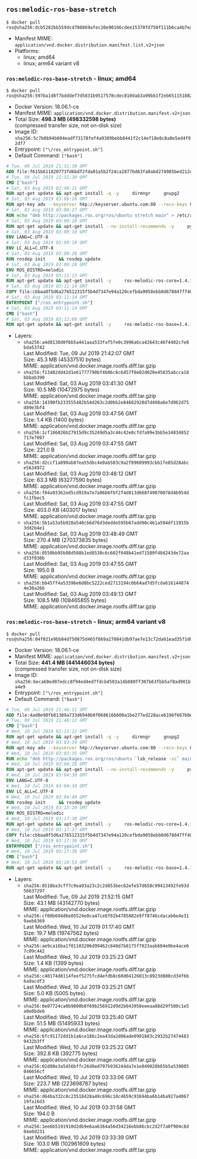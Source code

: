 ## `ros:melodic-ros-base-stretch`

```console
$ docker pull ros@sha256:dcb5282bb559dcd708869afec10e90166cdee15370fd750f111b6ca4b7eacc37
```

-	Manifest MIME: `application/vnd.docker.distribution.manifest.list.v2+json`
-	Platforms:
	-	linux; amd64
	-	linux; arm64 variant v8

### `ros:melodic-ros-base-stretch` - linux; amd64

```console
$ docker pull ros@sha256:597ba1d8f7bdddef7d5831b9517578cdec810dab3a99bb1f2eb6511518829421
```

-	Docker Version: 18.06.1-ce
-	Manifest MIME: `application/vnd.docker.distribution.manifest.v2+json`
-	Total Size: **498.3 MB (498332598 bytes)**  
	(compressed transfer size, not on-disk size)
-	Image ID: `sha256:5c7b0b94b604eadf73178fef4a9389bebb8441f2c14ef18e8c8a0e5ed4f92df7`
-	Entrypoint: `["\/ros_entrypoint.sh"]`
-	Default Command: `["bash"]`

```dockerfile
# Tue, 09 Jul 2019 21:31:30 GMT
ADD file:f615b611820773fd6bdf2fda01a5b2f24ca2877bd63fa0abd274985bed212e67 in / 
# Tue, 09 Jul 2019 21:31:30 GMT
CMD ["bash"]
# Sat, 03 Aug 2019 02:48:21 GMT
RUN apt-get update && apt-get install -q -y     dirmngr     gnupg2     && rm -rf /var/lib/apt/lists/*
# Sat, 03 Aug 2019 03:08:26 GMT
RUN apt-key adv --keyserver hkp://keyserver.ubuntu.com:80 --recv-keys C1CF6E31E6BADE8868B172B4F42ED6FBAB17C654
# Sat, 03 Aug 2019 03:08:27 GMT
RUN echo "deb http://packages.ros.org/ros/ubuntu stretch main" > /etc/apt/sources.list.d/ros1-latest.list
# Sat, 03 Aug 2019 03:09:18 GMT
RUN apt-get update && apt-get install --no-install-recommends -y     python-rosdep     python-rosinstall     python-vcstools     && rm -rf /var/lib/apt/lists/*
# Sat, 03 Aug 2019 03:09:18 GMT
ENV LANG=C.UTF-8
# Sat, 03 Aug 2019 03:09:18 GMT
ENV LC_ALL=C.UTF-8
# Sat, 03 Aug 2019 03:09:28 GMT
RUN rosdep init     && rosdep update
# Sat, 03 Aug 2019 03:09:28 GMT
ENV ROS_DISTRO=melodic
# Sat, 03 Aug 2019 03:11:13 GMT
RUN apt-get update && apt-get install -y     ros-melodic-ros-core=1.4.1-0*     && rm -rf /var/lib/apt/lists/*
# Sat, 03 Aug 2019 03:11:14 GMT
COPY file:cbbaa0f5d6a276512315f5b4d7347e94a120cefbda9058ebb0d678847ff4837f in / 
# Sat, 03 Aug 2019 03:11:14 GMT
ENTRYPOINT ["/ros_entrypoint.sh"]
# Sat, 03 Aug 2019 03:11:14 GMT
CMD ["bash"]
# Sat, 03 Aug 2019 03:12:09 GMT
RUN apt-get update && apt-get install -y     ros-melodic-ros-base=1.4.1-0*     && rm -rf /var/lib/apt/lists/*
```

-	Layers:
	-	`sha256:a4d8138d0f6b5a441aaa533faf5fe0c3996a6ca42643c46f4402c7e8bda53742`  
		Last Modified: Tue, 09 Jul 2019 21:42:07 GMT  
		Size: 45.3 MB (45337510 bytes)  
		MIME: application/vnd.docker.image.rootfs.diff.tar.gzip
	-	`sha256:f13482dd42d1e61777790bf4606c6c6457f0e02d020e45035a6cca18bbbab390`  
		Last Modified: Sat, 03 Aug 2019 03:41:30 GMT  
		Size: 10.5 MB (10472975 bytes)  
		MIME: application/vnd.docker.image.rootfs.diff.tar.gzip
	-	`sha256:14390fb233555482b54d263c2d0bb2e84682928d7d408a6e7d962d75d89e3bf4`  
		Last Modified: Sat, 03 Aug 2019 03:47:56 GMT  
		Size: 1.4 KB (1400 bytes)  
		MIME: application/vnd.docker.image.rootfs.diff.tar.gzip
	-	`sha256:1cf186826b27915d9c35249d5a3c44c42e8cfd7a99e3bb5e34834852717e7097`  
		Last Modified: Sat, 03 Aug 2019 03:47:55 GMT  
		Size: 221.0 B  
		MIME: application/vnd.docker.image.rootfs.diff.tar.gzip
	-	`sha256:d2ccf1a890ab87ea55dbc4e0ab583c9a2f89609993cbb1fe85d28abce5634972`  
		Last Modified: Sat, 03 Aug 2019 03:48:12 GMT  
		Size: 63.3 MB (63277590 bytes)  
		MIME: application/vnd.docker.image.rootfs.diff.tar.gzip
	-	`sha256:f04a93362ed5cd919a7e7a06b6fbf2f4d813d668f49070078d4b954dfc1fbec5`  
		Last Modified: Sat, 03 Aug 2019 03:47:55 GMT  
		Size: 403.0 KB (403017 bytes)  
		MIME: application/vnd.docker.image.rootfs.diff.tar.gzip
	-	`sha256:5b1a53a5b928a540cb6d76d3dedde595b67add90c461a594df11915b3dd2b4e1`  
		Last Modified: Sat, 03 Aug 2019 03:48:49 GMT  
		Size: 270.4 MB (270373835 bytes)  
		MIME: application/vnd.docker.image.rootfs.diff.tar.gzip
	-	`sha256:0550bb95b88d588b1ed8530c6c602f048b41ed71509f48d243de72aad33f030b`  
		Last Modified: Sat, 03 Aug 2019 03:47:55 GMT  
		Size: 195.0 B  
		MIME: application/vnd.docker.image.rootfs.diff.tar.gzip
	-	`sha256:bb45ff4a53396e6d8bc5222ced2713194c0b64ad7d5fcda6161448744e38a266`  
		Last Modified: Sat, 03 Aug 2019 03:49:13 GMT  
		Size: 108.5 MB (108465855 bytes)  
		MIME: application/vnd.docker.image.rootfs.diff.tar.gzip

### `ros:melodic-ros-base-stretch` - linux; arm64 variant v8

```console
$ docker pull ros@sha256:04f021e9bb84d750875d465f869a270841db97ae7e13c72da61ead35f1d01adc
```

-	Docker Version: 18.06.1-ce
-	Manifest MIME: `application/vnd.docker.distribution.manifest.v2+json`
-	Total Size: **441.4 MB (441446034 bytes)**  
	(compressed transfer size, not on-disk size)
-	Image ID: `sha256:6eca60ed07edcc8f94ed4ed7fdcb4503a14b880ff307b63fbb5af8ad901ba4e9`
-	Entrypoint: `["\/ros_entrypoint.sh"]`
-	Default Command: `["bash"]`

```dockerfile
# Tue, 09 Jul 2019 21:46:11 GMT
ADD file:4ad0e90fb81389a733d6948b0f068616b600a1be277ed228ace6196f667b0ead in / 
# Tue, 09 Jul 2019 21:46:12 GMT
CMD ["bash"]
# Wed, 10 Jul 2019 01:11:12 GMT
RUN apt-get update && apt-get install -q -y     dirmngr     gnupg2     lsb-release     && rm -rf /var/lib/apt/lists/*
# Wed, 10 Jul 2019 03:03:34 GMT
RUN apt-key adv --keyserver hkp://keyserver.ubuntu.com:80 --recv-keys C1CF6E31E6BADE8868B172B4F42ED6FBAB17C654
# Wed, 10 Jul 2019 03:03:35 GMT
RUN echo "deb http://packages.ros.org/ros/ubuntu `lsb_release -sc` main" > /etc/apt/sources.list.d/ros-latest.list
# Wed, 10 Jul 2019 03:04:28 GMT
RUN apt-get update && apt-get install --no-install-recommends -y     python-rosdep     python-rosinstall     python-vcstools     && rm -rf /var/lib/apt/lists/*
# Wed, 10 Jul 2019 03:04:30 GMT
ENV LANG=C.UTF-8
# Wed, 10 Jul 2019 03:04:30 GMT
ENV LC_ALL=C.UTF-8
# Wed, 10 Jul 2019 03:04:49 GMT
RUN rosdep init     && rosdep update
# Wed, 10 Jul 2019 03:15:20 GMT
ENV ROS_DISTRO=melodic
# Wed, 10 Jul 2019 03:17:30 GMT
RUN apt-get update && apt-get install -y     ros-melodic-ros-core=1.4.1-0*     && rm -rf /var/lib/apt/lists/*
# Wed, 10 Jul 2019 03:17:37 GMT
COPY file:cbbaa0f5d6a276512315f5b4d7347e94a120cefbda9058ebb0d678847ff4837f in / 
# Wed, 10 Jul 2019 03:17:38 GMT
ENTRYPOINT ["/ros_entrypoint.sh"]
# Wed, 10 Jul 2019 03:17:38 GMT
CMD ["bash"]
# Wed, 10 Jul 2019 03:18:53 GMT
RUN apt-get update && apt-get install -y     ros-melodic-ros-base=1.4.1-0*     && rm -rf /var/lib/apt/lists/*
```

-	Layers:
	-	`sha256:8518ba3cff7c9ea93a23c2c2d853bec62efe57d658c99413492fe93d56637297`  
		Last Modified: Tue, 09 Jul 2019 21:52:15 GMT  
		Size: 43.1 MB (43142770 bytes)  
		MIME: application/vnd.docker.image.rootfs.diff.tar.gzip
	-	`sha256:cf00b694d6e05524e0ca47ce8f82b4785882e9ff8746cdacab6e4e319aeb6369`  
		Last Modified: Wed, 10 Jul 2019 01:17:40 GMT  
		Size: 19.7 MB (19747562 bytes)  
		MIME: application/vnd.docker.image.rootfs.diff.tar.gzip
	-	`sha256:ae9ca16ba1f01103206d99462c840d7b8175f7023aab604e9be4ace67c09c442`  
		Last Modified: Wed, 10 Jul 2019 03:25:23 GMT  
		Size: 1.4 KB (1399 bytes)  
		MIME: application/vnd.docker.image.rootfs.diff.tar.gzip
	-	`sha256:c40174d8114feef5275fcd4efdb8c60d04126013c8923d800cd34f6b6a9acdf3`  
		Last Modified: Wed, 10 Jul 2019 03:25:21 GMT  
		Size: 5.0 KB (5005 bytes)  
		MIME: application/vnd.docker.image.rootfs.diff.tar.gzip
	-	`sha256:0e07724ca0b9800b8f69b256912d9d2b043958eeeaa88d29f500c1e5a0e0bde6`  
		Last Modified: Wed, 10 Jul 2019 03:25:40 GMT  
		Size: 51.5 MB (51495933 bytes)  
		MIME: application/vnd.docker.image.rootfs.diff.tar.gzip
	-	`sha256:6fc91172dd1b1a6ce186c2ea43da2d06ade0901683c2932b274744839432b3ff`  
		Last Modified: Wed, 10 Jul 2019 03:25:22 GMT  
		Size: 392.8 KB (392775 bytes)  
		MIME: application/vnd.docker.image.rootfs.diff.tar.gzip
	-	`sha256:02d80e3a5456bffc26d8ed797b936244da7e1e049028b65b5a539805046656cf`  
		Last Modified: Wed, 10 Jul 2019 03:33:06 GMT  
		Size: 223.7 MB (223698787 bytes)  
		MIME: application/vnd.docker.image.rootfs.diff.tar.gzip
	-	`sha256:d64ba332c8c23518428a49c696c10c4659c91694ba6b14ba927a406719fa16d3`  
		Last Modified: Wed, 10 Jul 2019 03:31:58 GMT  
		Size: 194.0 B  
		MIME: application/vnd.docker.image.rootfs.diff.tar.gzip
	-	`sha256:1ee6b5191910d2db9e6aa6364a56d34216ebb86cbc2d2f7a0f904c8d04e0d231`  
		Last Modified: Wed, 10 Jul 2019 03:33:39 GMT  
		Size: 103.0 MB (102961609 bytes)  
		MIME: application/vnd.docker.image.rootfs.diff.tar.gzip
